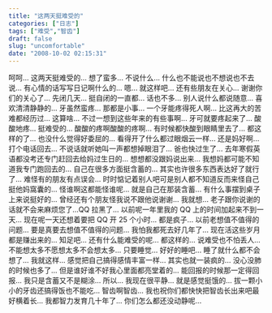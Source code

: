 ```yaml
---
title: "这两天挺难受的"
categories: ["日志"]
tags: ["难受","智齿"]
draft: false
slug: "uncomfortable"
date: "2008-10-02 02:15:31"
---
```


呵呵... 这两天挺难受的... 想了蛮多... 不说什么... 
什么也不能说也不想说也不去说... 有心情的话写写日记啊什么的... 
嗯... 就这样吧... 
还有些朋友在关心... 谢谢你们的关心了... 
先闭几天... 挺自闭的一直都... 话也不多... 别人说什么都说随意... 喜欢清清静静的... 
牙虽然蛮疼... 那都是小事... 一个牙能疼得死人啊... 比这再大的苦难都经历过... 这算啥... 
不过一想到这些年来的有些事啊... 牙可就要疼起来了... 酸酸地疼... 挺难受的... 酸酸的疼啊酸酸的疼啊... 有时候都快酸到眼睛里去了... 
都这样的了... 也没什么觉得好委屈的... 看得开了什么都过眼烟云一样... 
还是妈好啊... 打个电话回去... 不说话就听她叫一声都想掉眼泪了... 爸也快过生了... 
去年寒假英语都没考还专门赶回去给妈过生日的... 想想都没跟妈说出来... 我想妈都可能不知道我专门跑回去的... 
自己在很多方面挺含蓄的... 
其实也许很多东西表达好了就行了... 难怪有的朋友有点误会... 时时惦记着别人吧可是别人都不知道反而来怪自己挺他妈窩囊的... 
怪谁啊这都能怪谁呢... 就是自己在那装含蓄... 有什么事摆到桌子上来说挺好的... 
曾经还有个朋友怪我说不跟他说谢谢... 我就想... 老子跟你说谢的话就不会来麻烦您了...QQ 拉黑了... 
以前呢一年里我的 QQ 上的时间加起来不到一天... 现在呢一天还想着要把 QQ 开 25 个小时... 都是疯子... 
以前老想值不值得的问题... 要是真要去想值不值得的问题... 我怕我都死去好几年了... 现在活这些岁月都是赚出来的... 知足吧... 
还有什么能难受的呢... 都这样的... 说难受也不怕丢人... 
不能想太多不愿想太多不会想太多... 只要睡觉... 好好的睡吧... 睡了就什么都不会想了... 我就这样... 
感觉把自己搞得感情丰富一样... 其实也就一装疯的... 没心没肺的时候也多了... 
但是谁好谁不好我心里面都亮堂着的... 能回报的时候那一定得回报... 我只是含蓄又不是糊涂... 
所以... 我现在很平静... 就是感觉挺饿的... 拔一颗小小的牙齿还搞得饭也不能吃... 智齿啊智齿... 
我也祝你们都快快把智齿长出来吧最好横着长... 我都智力发育几十年了... 你们怎么都还没动静呢...

